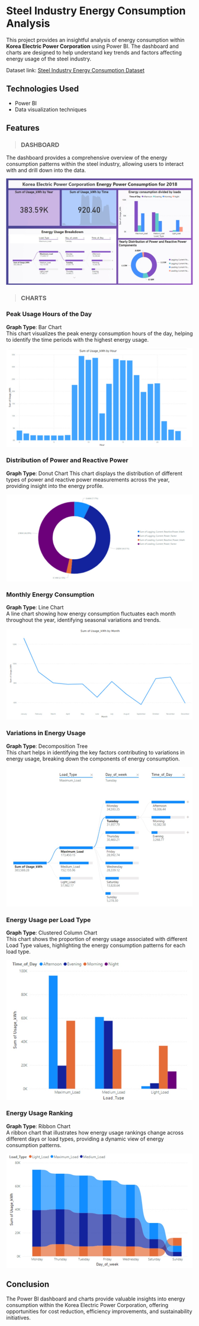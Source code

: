 # Steel Industry Energy Consumption Analysis

This project provides an insightful analysis of energy consumption within **Korea Electric Power Corporation** using Power BI. The dashboard and charts are designed to help understand key trends and factors affecting energy usage of the steel industry.

Dataset link: [Steel Industry Energy Consumption Dataset](https://www.kaggle.com/datasets/csafrit2/steel-industry-energy-consumption)

## Technologies Used

- Power BI
- Data visualization techniques

## Features

> ### DASHBOARD

The dashboard provides a comprehensive overview of the energy consumption patterns within the steel industry, allowing users to interact with and drill down into the data.

![Dashboard Image](https://github.com/TejasreeL/Steel-Industry-Energy-Power-Consumption/blob/main/images/dashboard.jpg)

> ### CHARTS

### Peak Usage Hours of the Day

**Graph Type**: Bar Chart  
This chart visualizes the peak energy consumption hours of the day, helping to identify the time periods with the highest energy usage.

![Peak Usage Hours](https://github.com/TejasreeL/Steel-Industry-Energy-Power-Consumption/blob/main/images/bar.jpg)

### Distribution of Power and Reactive Power

**Graph Type**: Donut Chart 
This chart displays the distribution of different types of power and reactive power measurements across the year, providing insight into the energy profile.

![Power Distribution](https://github.com/TejasreeL/Steel-Industry-Energy-Power-Consumption/blob/main/images/donut.jpg)

### Monthly Energy Consumption

**Graph Type**: Line Chart  
A line chart showing how energy consumption fluctuates each month throughout the year, identifying seasonal variations and trends.

![Monthly Energy Consumption](https://github.com/TejasreeL/Steel-Industry-Energy-Power-Consumption/blob/main/images/line.jpg)

### Variations in Energy Usage

**Graph Type**: Decomposition Tree  
This chart helps in identifying the key factors contributing to variations in energy usage, breaking down the components of energy consumption.

![Energy Usage Factors](https://github.com/TejasreeL/Steel-Industry-Energy-Power-Consumption/blob/main/images/decomposition.jpg)

### Energy Usage per Load Type

**Graph Type**: Clustered Column Chart  
This chart shows the proportion of energy usage associated with different Load Type values, highlighting the energy consumption patterns for each load type.

![Energy Usage by Load Type](https://github.com/TejasreeL/Steel-Industry-Energy-Power-Consumption/blob/main/images/clusteredcolumn.jpg)

### Energy Usage Ranking

**Graph Type**: Ribbon Chart  
A ribbon chart that illustrates how energy usage rankings change across different days or load types, providing a dynamic view of energy consumption patterns.

![Energy Usage Ranking](https://github.com/TejasreeL/Steel-Industry-Energy-Power-Consumption/blob/main/images/ribbon.jpg)

## Conclusion

The Power BI dashboard and charts provide valuable insights into energy consumption within the Korea Electric Power Corporation, offering opportunities for cost reduction, efficiency improvements, and sustainability initiatives.
